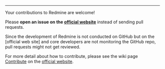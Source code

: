 
____________________________________________________________________

Your contributions to Redmine are welcome!

Please **open an issue on the [official website]** instead of sending pull requests.

Since the development of Redmine is not conducted on GitHub but on the [official web site] and core developers are not monitoring the GitHub repo, pull requests might not get reviewed.

For more detail about how to contribute, please see the wiki page [Contribute] on the [official website].

[official website]: https://www.redmine.org/
[Contribute]: https://www.redmine.org/projects/redmine/wiki/Contribute
